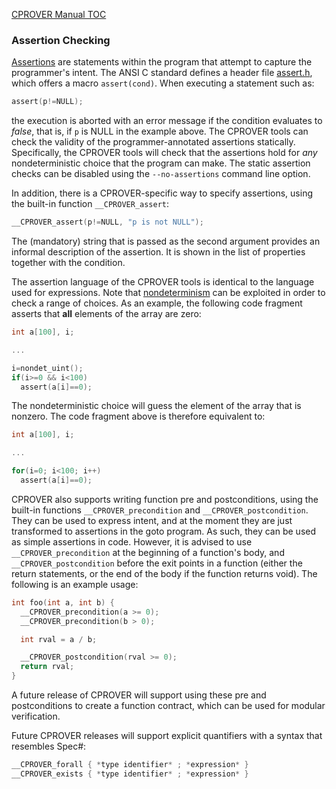 [CPROVER Manual TOC](../../)

### Assertion Checking

[Assertions](http://en.wikipedia.org/wiki/Assertion_%28computing%29) are
statements within the program that attempt to capture the programmer's
intent. The ANSI C standard defines a header file
[assert.h](http://en.wikipedia.org/wiki/Assert.h), which offers a macro
`assert(cond)`. When executing a statement such as:

```C
assert(p!=NULL);
```

the execution is aborted with an error message if the condition
evaluates to *false*, that is, if `p` is NULL in the example above. The
CPROVER tools can check the validity of the programmer-annotated
assertions statically. Specifically, the CPROVER tools will check that
the assertions hold for *any* nondeterministic choice that the program
can make. The static assertion checks can be disabled using the
`--no-assertions` command line option.

In addition, there is a CPROVER-specific way to specify assertions,
using the built-in function `__CPROVER_assert`:

```C
__CPROVER_assert(p!=NULL, "p is not NULL");
```

The (mandatory) string that is passed as the second argument provides an
informal description of the assertion. It is shown in the list of
properties together with the condition.

The assertion language of the CPROVER tools is identical to the language
used for expressions.  Note that
[nondeterminism](./modeling-nondeterminism.md) can be exploited in order
to check a range of choices.  As an example, the following code fragment
asserts that **all** elements of the array are zero:

```C
int a[100], i;

...

i=nondet_uint();
if(i>=0 && i<100)
  assert(a[i]==0);
```

The nondeterministic choice will guess the element of the array that is
nonzero. The code fragment above is therefore equivalent to:

```C
int a[100], i;

...

for(i=0; i<100; i++)
  assert(a[i]==0);
```

CPROVER also supports writing function pre and postconditions, using
the built-in functions `__CPROVER_precondition` and
`__CPROVER_postcondition`. They can be used to express intent, and at
the moment they are just transformed to assertions in the goto
program. As such, they can be used as simple assertions in
code. However, it is advised to use `__CPROVER_precondition` at the
beginning of a function's body, and `__CPROVER_postcondition` before
the exit points in a function (either the return statements, or the
end of the body if the function returns void). The following is an
example usage:

```C
int foo(int a, int b) {
  __CPROVER_precondition(a >= 0);
  __CPROVER_precondition(b > 0);

  int rval = a / b;

  __CPROVER_postcondition(rval >= 0);
  return rval;
}
```

A future release of CPROVER will support using these pre and
postconditions to create a function contract, which can be used for
modular verification.


Future CPROVER releases will support explicit quantifiers with a syntax
that resembles Spec\#:

```C
__CPROVER_forall { *type identifier* ; *expression* }
__CPROVER_exists { *type identifier* ; *expression* }
```

